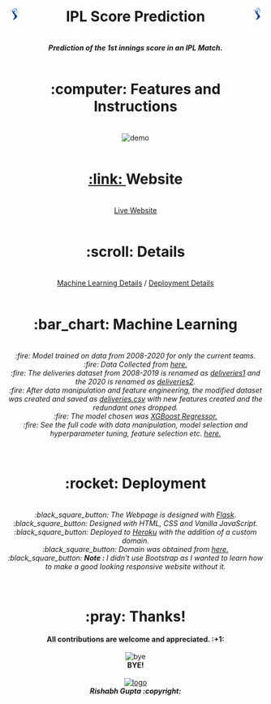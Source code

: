 <h1 align="center"><img src="App/static/logos/ipl.png" width=5% height=5% align="left">IPL Score Prediction<img src="App/static/logos/ipl.png" width=5% height=5% align="right"></h1>

<p align="center">
  <br>
  <b><i>Prediction of the 1st innings score in an IPL Match.</b></i>
  <br><br>
</p>

<h1 align="center"> :computer: Features and Instructions</h1>

<p align="center">
  <br>
  <img src="demo.gif" alt="demo">
  <br><br>
</p>

<h1 align="center"><a href="http://www.ipl-score-prediction.ml/"> :link: </a> Website </h1>
<p align="center">
  <br>
  <a href="http://www.ipl-score-prediction.ml/">Live Website</a>
  <br><br>
</p>

<h1 align="center">:scroll: Details </h1>
<p align="center">
  <br>
  <a href="https://github.com/rg089/ipl-score-prediction#bar_chart-machine-learning-"> Machine Learning Details</a> / <a href="https://github.com/rg089/ipl-score-prediction#rocket-deployment-">Deployment Details</a>
  <br><br>
</p>

<h1 align="center">:bar_chart: Machine Learning </h2>
<p align="center">
  <br>
  <i>
  :fire: Model trained on data from 2008-2020 for only the current teams.<br>
  :fire: Data Collected from <a href="https://www.kaggle.com/aritrachakraborti/ipl-2020-ball-by-ball-data?select=Deliveries+IPL+2020.csv">here.</a><br>
  :fire: The deliveries dataset from 2008-2019 is renamed as <a href="https://github.com/rg089/ipl-score-prediction/blob/master/Data/deliveries1.csv">deliveries1</a> and the 2020 is renamed as <a href="https://github.com/rg089/ipl-score-prediction/blob/master/Data/deliveries2.csv">deliveries2</a>.<br>
  :fire: After data manipulation and feature engineering, the modified dataset was created and saved as <a href="https://github.com/rg089/ipl-score-prediction/blob/master/Data/deliveries.csv">deliveries.csv</a> with new features created and the redundant ones dropped.</a><br>
  :fire: The model chosen was <a href="https://xgboost.readthedocs.io/en/latest/">XGBoost Regressor.</a><br>
  :fire: See the full code with data manipulation, model selection and hyperparameter tuning, feature selection etc. <a href="https://github.com/rg089/ipl-score-prediction/blob/master/ML/IPL_Score_Prediction-Updated.ipynb">here.</a><br>
  <br><br>
  </i>
</p>

<h1 align="center">:rocket: Deployment </h2>
<p align="center">
  <br>
  <i>
    :black_square_button: The Webpage is designed with <a href="https://flask.palletsprojects.com/en/1.1.x/">Flask</a>.<br>
    :black_square_button: Designed with HTML, CSS and Vanilla JavaScript.<br>
    :black_square_button: Deployed to <a href="https://www.heroku.com/">Heroku</a> with the addition of a custom domain.<br>
    :black_square_button: Domain was obtained from <a href="https://www.freenom.com">here.</a><br>
    :black_square_button: <b>Note : </b>I didn't use Bootstrap as I wanted to learn how to make a good looking responsive website without it.<br>
  <br><br>
  </i>
</p>

<h1 align="center">:pray: Thanks!</h1>

<p align="center">
  <b>All contributions are welcome and appreciated. :+1: </b>
  <br><br>
  <img src="https://media3.giphy.com/media/eN4AxQLFu8gM96uvXd/giphy.gif" alt="bye" width=20% height=20%><br>
  <b> BYE! </b><br><br>
  <a href="https://github.com/rg089"><img src="https://i.ibb.co/M5Z4dcQ/logo4.png" alt="logo" border="0" width=7% height=7%></a>
  <br>
  <b><i>Rishabh Gupta :copyright:</b></i>
</p>
